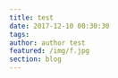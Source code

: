 ```yaml
---
title: test
date: 2017-12-10 00:30:30
tags:
author: author test
featured: /img/f.jpg
section: blog
---
```

